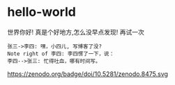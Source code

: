 # hello-world
世界你好!
真是个好地方,怎么没早点发现!
再试一次
```sequence
张三->李四: 嘿，小四儿, 写博客了没?
Note right of 李四: 李四愣了一下，说：
李四-->张三: 忙得吐血，哪有时间写。
```
https://zenodo.org/badge/doi/10.5281/zenodo.8475.svg
